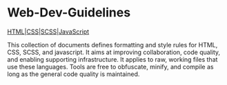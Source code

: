 # Web-Dev-Guidelines

[HTML](html.md)|[CSS](css.md)|[SCSS](scss.md)|[JavaScript](js.md)

This collection of documents defines formatting and style rules for HTML, CSS, SCSS, and javascript. It aims at improving collaboration, code quality, and enabling supporting infrastructure. It applies to raw, working files that use these languages. Tools are free to obfuscate, minify, and compile as long as the general code quality is maintained.